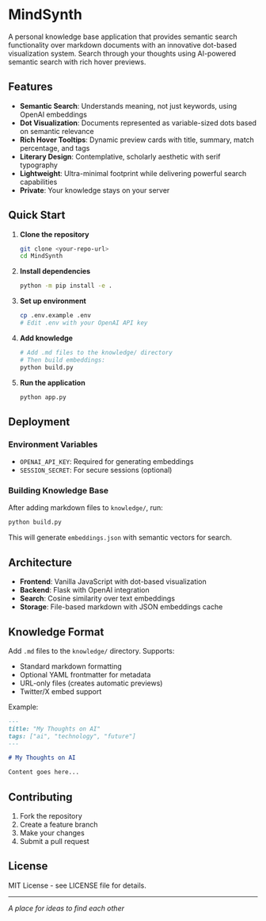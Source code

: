 # MindSynth

A personal knowledge base application that provides semantic search functionality over markdown documents with an innovative dot-based visualization system. Search through your thoughts using AI-powered semantic search with rich hover previews.

## Features

- **Semantic Search**: Understands meaning, not just keywords, using OpenAI embeddings
- **Dot Visualization**: Documents represented as variable-sized dots based on semantic relevance  
- **Rich Hover Tooltips**: Dynamic preview cards with title, summary, match percentage, and tags
- **Literary Design**: Contemplative, scholarly aesthetic with serif typography
- **Lightweight**: Ultra-minimal footprint while delivering powerful search capabilities
- **Private**: Your knowledge stays on your server

## Quick Start

1. **Clone the repository**
   ```bash
   git clone <your-repo-url>
   cd MindSynth
   ```

2. **Install dependencies**
   ```bash
   python -m pip install -e .
   ```

3. **Set up environment**
   ```bash
   cp .env.example .env
   # Edit .env with your OpenAI API key
   ```

4. **Add knowledge**
   ```bash
   # Add .md files to the knowledge/ directory
   # Then build embeddings:
   python build.py
   ```

5. **Run the application**
   ```bash
   python app.py
   ```

## Deployment

### Environment Variables

- `OPENAI_API_KEY`: Required for generating embeddings
- `SESSION_SECRET`: For secure sessions (optional)

### Building Knowledge Base

After adding markdown files to `knowledge/`, run:

```bash
python build.py
```

This will generate `embeddings.json` with semantic vectors for search.

## Architecture

- **Frontend**: Vanilla JavaScript with dot-based visualization
- **Backend**: Flask with OpenAI integration
- **Search**: Cosine similarity over text embeddings
- **Storage**: File-based markdown with JSON embeddings cache

## Knowledge Format

Add `.md` files to the `knowledge/` directory. Supports:

- Standard markdown formatting
- Optional YAML frontmatter for metadata
- URL-only files (creates automatic previews)
- Twitter/X embed support

Example:
```markdown
---
title: "My Thoughts on AI"
tags: ["ai", "technology", "future"]
---

# My Thoughts on AI

Content goes here...
```

## Contributing

1. Fork the repository
2. Create a feature branch
3. Make your changes
4. Submit a pull request

## License

MIT License - see LICENSE file for details.

---

*A place for ideas to find each other*
